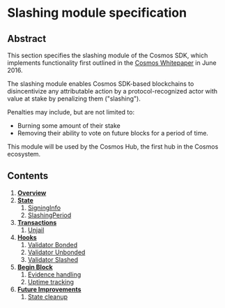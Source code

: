 # Slashing module specification

## Abstract

This section specifies the slashing module of the Cosmos SDK, which implements functionality
first outlined in the [Cosmos Whitepaper](https://cosmos.network/about/whitepaper) in June 2016.

The slashing module enables Cosmos SDK-based blockchains to disincentivize any attributable action
by a protocol-recognized actor with value at stake by penalizing them ("slashing").

Penalties may include, but are not limited to:
- Burning some amount of their stake
- Removing their ability to vote on future blocks for a period of time.

This module will be used by the Cosmos Hub, the first hub in the Cosmos ecosystem.

## Contents

1. **[Overview](overview.md)**
1. **[State](state.md)**
    1. [SigningInfo](state.md#signing-info)
    1. [SlashingPeriod](state.md#slashing-period)
1. **[Transactions](transactions.md)**
    1. [Unjail](transactions.md#unjail)
1. **[Hooks](hooks.md)**
    1. [Validator Bonded](hooks.md#validator-bonded)
    1. [Validator Unbonded](hooks.md#validator-unbonded)
    1. [Validator Slashed](hooks.md#validator-slashed)
1. **[Begin Block](begin-block.md)**
    1. [Evidence handling](begin-block.md#evidence-handling)
    1. [Uptime tracking](begin-block.md#uptime-tracking)
1. **[Future Improvements](future-improvements.md)**
    1. [State cleanup](future-improvements.md#state-cleanup)
